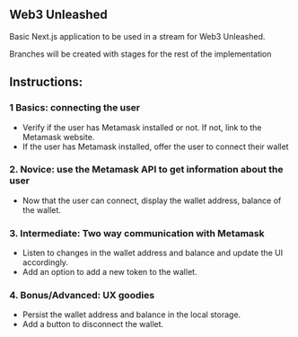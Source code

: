 ## Web3 Unleashed

Basic Next.js application to be used in a stream for Web3 Unleashed.

Branches will be created with stages for the rest of the implementation

## Instructions:

### 1 Basics: connecting the user

- Verify if the user has Metamask installed or not. If not, link to the Metamask website.
- If the user has Metamask installed, offer the user to connect their wallet

### 2. Novice: use the Metamask API to get information about the user

- Now that the user can connect, display the wallet address, balance of the wallet.

### 3. Intermediate: Two way communication with Metamask

- Listen to changes in the wallet address and balance and update the UI accordingly.
- Add an option to add a new token to the wallet.

### 4. Bonus/Advanced: UX goodies

- Persist the wallet address and balance in the local storage.
- Add a button to disconnect the wallet.
